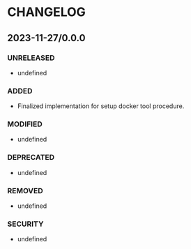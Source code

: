 #	CHANGELOG

##	2023-11-27/0.0.0

###	UNRELEASED
- undefined

###	ADDED
- Finalized implementation for setup docker tool procedure.

###	MODIFIED
- undefined

###	DEPRECATED
- undefined

###	REMOVED
- undefined

###	SECURITY
- undefined
